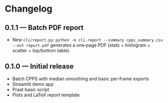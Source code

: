 # Changelog

## 0.1.1 — Batch PDF report
- New `cli/report.py`: `python -m cli.report --summary cpps_summary.csv --out report.pdf` generates a one‑page PDF (stats + histogram + scatter + top/bottom table).

## 0.1.0 — Initial release
- Batch CPPS with median smoothing and basic per‑frame exports
- Streamlit demo app
- Praat basic script
- Plots and LaTeX report template